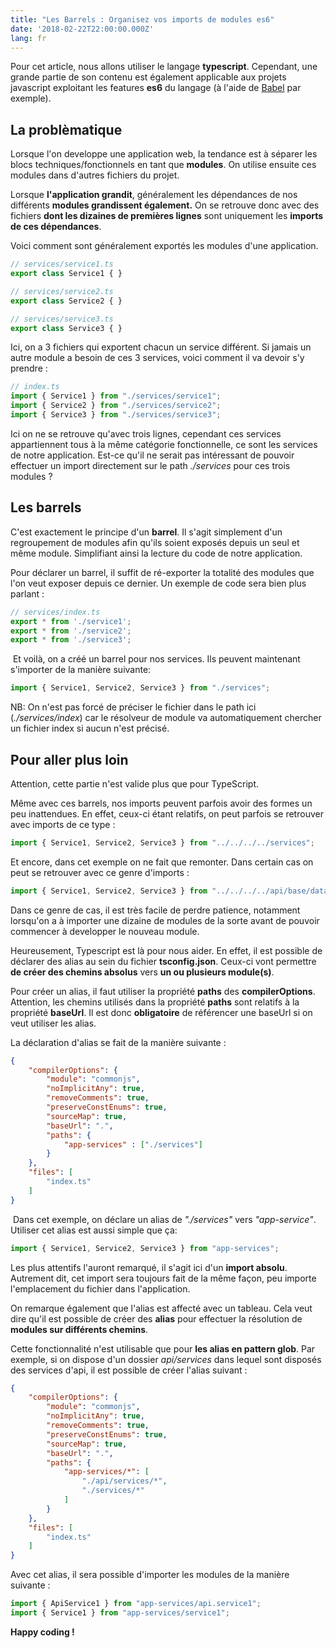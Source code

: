 ```yaml
---
title: "Les Barrels : Organisez vos imports de modules es6"
date: '2018-02-22T22:00:00.000Z'
lang: fr
---
```

Pour cet article, nous allons utiliser le langage **typescript**. Cependant, une grande partie de son contenu est également applicable aux projets javascript exploitant les features **es6** du langage (à l'aide de [Babel](https://babeljs.io/ "babeljs") par exemple).

La problèmatique
----------------

Lorsque l'on developpe une application web, la tendance est à séparer les blocs techniques/fonctionnels en tant que **modules**. On utilise ensuite ces modules dans d'autres fichiers du projet.

Lorsque **l'application grandit**, généralement les dépendances de nos différents **modules grandissent également.** On se retrouve donc avec des fichiers **dont les dizaines de premières lignes** sont uniquement les **imports de ces dépendances**.

Voici comment sont généralement exportés les modules d'une application. 
```typescript
// services/service1.ts
export class Service1 { }

// services/service2.ts
export class Service2 { }

// services/service3.ts
export class Service3 { }
```
Ici, on a 3 fichiers qui exportent chacun un service différent. Si jamais un autre module a besoin de ces 3 services, voici comment il va devoir s'y prendre :
```typescript
// index.ts
import { Service1 } from "./services/service1";
import { Service2 } from "./services/service2";
import { Service3 } from "./services/service3";
```
Ici on ne se retrouve qu'avec trois lignes, cependant ces services appartiennent tous à la même catégorie fonctionnelle, ce sont les services de notre application. Est-ce qu'il ne serait pas intéressant de pouvoir effectuer un import directement sur le path _./services_ pour ces trois modules ?

Les barrels
-----------

C'est exactement le principe d'un **barrel**. Il s'agit simplement d'un regroupement de modules afin qu'ils soient exposés depuis un seul et même module. Simplifiant ainsi la lecture du code de notre application. 

Pour déclarer un barrel, il suffit de ré-exporter la totalité des modules que l'on veut exposer depuis ce dernier. Un exemple de code sera bien plus parlant : 
```typescript
// services/index.ts
export * from './service1';
export * from './service2';
export * from './service3';
```
 Et voilà, on a créé un barrel pour nos services. Ils peuvent maintenant s'importer de la manière suivante: 
```typescript
import { Service1, Service2, Service3 } from "./services";
```
NB: On n'est pas forcé de préciser le fichier dans le path ici (_./services/index_) car le résolveur de module va automatiquement chercher un fichier index si aucun n'est précisé.

Pour aller plus loin
--------------------

Attention, cette partie n'est valide plus que pour TypeScript.

Même avec ces barrels, nos imports peuvent parfois avoir des formes un peu inattendues. En effet, ceux-ci étant relatifs, on peut parfois se retrouver avec imports de ce type : 
```typescript
import { Service1, Service2, Service3 } from "../../../../services";
```
Et encore, dans cet exemple on ne fait que remonter. Dans certain cas on peut se retrouver avec ce genre d'imports :
```typescript
import { Service1, Service2, Service3 } from "../../../../api/base/datasource/services";
```
Dans ce genre de cas, il est très facile de perdre patience, notamment lorsqu'on a à importer une dizaine de modules de la sorte avant de pouvoir commencer à developper le nouveau module.

Heureusement, Typescript est là pour nous aider. En effet, il est possible de déclarer des alias au sein du fichier **tsconfig.json**. Ceux-ci vont permettre **de créer des chemins absolus** vers **un ou plusieurs module(s)**.

Pour créer un alias, il faut utiliser la propriété **paths** des **compilerOptions**. Attention, les chemins utilisés dans la propriété **paths** sont relatifs à la propriété **baseUrl**. Il est donc **obligatoire** de référencer une baseUrl si on veut utiliser les alias. 

La déclaration d'alias se fait de la manière suivante : 
```json
{
    "compilerOptions": {
        "module": "commonjs",
        "noImplicitAny": true,
        "removeComments": true,
        "preserveConstEnums": true,
        "sourceMap": true,
        "baseUrl": ".",
        "paths": {
            "app-services" : ["./services"]
        }
    },
    "files": [
        "index.ts"
    ]
}
```
 Dans cet exemple, on déclare un alias de _"./services"_ vers _"app-service"_. Utiliser cet alias est aussi simple que ça: 
```typescript
import { Service1, Service2, Service3 } from "app-services";
```
Les plus attentifs l'auront remarqué, il s'agit ici d'un **import absolu**. Autrement dit, cet import sera toujours fait de la même façon, peu importe l'emplacement du fichier dans l'application.

On remarque également que l'alias est affecté avec un tableau. Cela veut dire qu'il est possible de créer des **alias** pour effectuer la résolution de **modules sur différents chemins**.

Cette fonctionnalité n'est utilisable que pour **les alias en pattern glob**. Par exemple, si on dispose d'un dossier _api/services_ dans lequel sont disposés des services d'api, il est possible de créer l'alias suivant : 
```json
{
    "compilerOptions": {
        "module": "commonjs",
        "noImplicitAny": true,
        "removeComments": true,
        "preserveConstEnums": true,
        "sourceMap": true,
        "baseUrl": ".",
        "paths": {
            "app-services/*": [
                "./api/services/*",
                "./services/*"
            ]
        }
    },
    "files": [
        "index.ts"
    ]
}
```
Avec cet alias, il sera possible d'importer les modules de la manière suivante : 
```typescript
import { ApiService1 } from "app-services/api.service1";
import { Service1 } from "app-services/service1";
```
**Happy coding !**
 